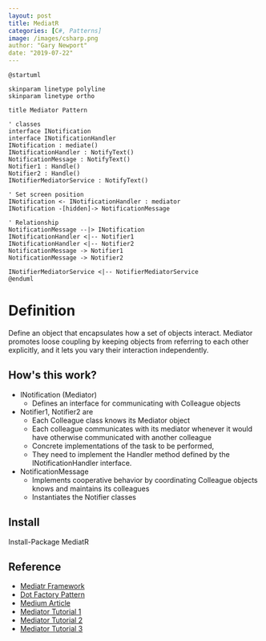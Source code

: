 ```yaml
---
layout: post
title: MediatR
categories: [C#, Patterns]
image: /images/csharp.png
author: "Gary Newport"
date: "2019-07-22"
---
```



```{.plantuml}
@startuml

skinparam linetype polyline
skinparam linetype ortho

title Mediator Pattern

' classes
interface INotification 
interface INotificationHandler
INotification : mediate()
INotificationHandler : NotifyText()
NotificationMessage : NotifyText()
Notifier1 : Handle()
Notifier2 : Handle()
INotifierMediatorService : NotifyText()

' Set screen position
INotification <- INotificationHandler : mediator
INotification -[hidden]-> NotificationMessage

' Relationship
NotificationMessage --|> INotification
INotificationHandler <|-- Notifier1
INotificationHandler <|-- Notifier2
NotificationMessage -> Notifier1
NotificationMessage -> Notifier2

INotifierMediatorService <|-- NotifierMediatorService
@enduml
```

# Definition
Define an object that encapsulates how a set of objects interact. Mediator promotes loose coupling by keeping objects from referring to each other explicitly, and it lets you vary their interaction independently.

## How's this work?
* INotification (Mediator)
  * Defines an interface for communicating with Colleague objects
* Notifier1, Notifier2 are 
  * Each Colleague class knows its Mediator object
  * Each colleague communicates with its mediator whenever it would have otherwise communicated with another colleague
  * Concrete implementations of the task to be performed, 
  * They need to implement the Handler method defined by the INotificationHandler interface.
* NotificationMessage
  * Implements cooperative behavior by coordinating Colleague objects
knows and maintains its colleagues
  * Instantiates the Notifier classes

## Install
Install-Package MediatR

## Reference
* [Mediatr Framework](https://github.com/jbogard/MediatR)
* [Dot Factory Pattern](https://www.dofactory.com/net/mediator-design-pattern)
* [Medium Article](https://exceptionnotfound.net/mediator-the-daily-design-pattern/)
* [Mediator Tutorial 1](https://dotnetcoretutorials.com/2019/04/30/the-mediator-pattern-in-net-core-part-1-whats-a-mediator/)
* [Mediator Tutorial 2](https://dotnetcoretutorials.com/2019/04/30/the-mediator-pattern-part-2-roll-your-own/)
* [Mediator Tutorial 3](https://dotnetcoretutorials.com/2019/04/30/the-mediator-pattern-part-3-mediatr-library/)
